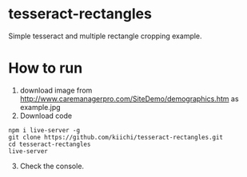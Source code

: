 # tesseract-rectangles
Simple tesseract and multiple rectangle cropping example.

# How to run

1. download image from http://www.caremanagerpro.com/SiteDemo/demographics.htm as example.jpg
2. Download code
```
npm i live-server -g
git clone https://github.com/kiichi/tesseract-rectangles.git
cd tesseract-rectangles
live-server
```
3. Check the console.
